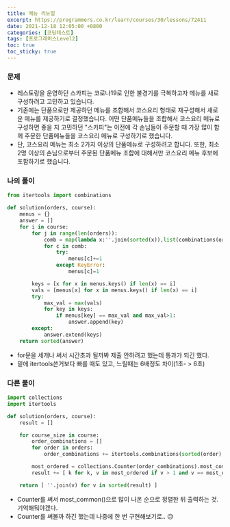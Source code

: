 ```yaml
---
title: 메뉴 리뉴얼
excerpt: https://programmers.co.kr/learn/courses/30/lessons/72411
date: 2021-12-18 12:05:00 +0800
categories: [코딩테스트]
tags: [프로그래머스Level2]
toc: true
toc_sticky: true
---
```


### 문제
* 레스토랑을 운영하던 스카피는 코로나19로 인한 불경기를 극복하고자 메뉴를 새로 구성하려고 고민하고 있습니다.
* 기존에는 단품으로만 제공하던 메뉴를 조합해서 코스요리 형태로 재구성해서 새로운 메뉴를 제공하기로 결정했습니다. 어떤 단품메뉴들을 조합해서 코스요리 메뉴로 구성하면 좋을 지 고민하던 "스카피"는 이전에 각 손님들이 주문할 때 가장 많이 함께 주문한 단품메뉴들을 코스요리 메뉴로 구성하기로 했습니다.
* 단, 코스요리 메뉴는 최소 2가지 이상의 단품메뉴로 구성하려고 합니다. 또한, 최소 2명 이상의 손님으로부터 주문된 단품메뉴 조합에 대해서만 코스요리 메뉴 후보에 포함하기로 했습니다.

### 나의 풀이

```python
from itertools import combinations

def solution(orders, course):
    menus = {}
    answer = []
    for i in course:
        for j in range(len(orders)):
            comb = map(lambda x:''.join(sorted(x)),list(combinations(orders[j], i)))
            for c in comb:
                try:
                    menus[c]+=1
                except KeyError:
                    menus[c]=1

        keys = [x for x in menus.keys() if len(x) == i]
        vals = [menus[x] for x in menus.keys() if len(x) == i]
        try:
            max_val = max(vals)
            for key in keys:
                if menus[key] == max_val and max_val>1:
                    answer.append(key)
        except:
            answer.extend(keys)
    return sorted(answer)
```
* for문을 세개나 써서 시간초과 될까봐 제출 안하려고 했는데 통과가 되긴 했다.
* 밑에 itertools쓴거보다 빠를 때도 있고, 느릴때는 6배정도 차이(1초- > 6초)


### 다른 풀이
```python
import collections
import itertools

def solution(orders, course):
    result = []

    for course_size in course:
        order_combinations = []
        for order in orders:
            order_combinations += itertools.combinations(sorted(order), course_size)

        most_ordered = collections.Counter(order_combinations).most_common()
        result += [ k for k, v in most_ordered if v > 1 and v == most_ordered[0][1] ]

    return [ ''.join(v) for v in sorted(result) ]
```

* Counter를 써서 most_common()으로 많이 나온 순으로 정렬한 뒤 출력하는 것. 기억해둬야겠다.
* Counter를 써볼까 하긴 했는데 나중에 한 번 구현해보기로.. 😥